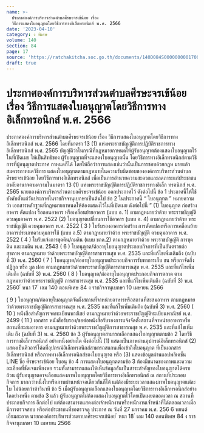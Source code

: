 ```yaml
---
name: >-
  ประกาศองค์การบริหารส่วนตำบลศีรษะจรเข้น้อย เรื่อง
  วิธีการแสดงใบอนุญาตโดยวิธีการทางอิเล็กทรอนิกส์ พ.ศ. 2566
date: '2023-04-10'
category: ง พิเศษ
volume: 140
section: 84
page: 17
source: 'https://ratchakitcha.soc.go.th/documents/140D084S0000000001700.pdf'
draft: true
---
```


# ประกาศองค์การบริหารส่วนตำบลศีรษะจรเข้น้อย เรื่อง วิธีการแสดงใบอนุญาตโดยวิธีการทางอิเล็กทรอนิกส์ พ.ศ. 2566

ประกาศองค์การบริหารส่วนตำบลศีรษะจรเข้น้อย เรื่อง วิธีการแสดงใบอนุญาตโดยวิธีการทางอิเล็กทรอนิกส์ พ.ศ. 2566 โดยที่มาตรา 13 (1) แห่งพระราชบัญญัติการปฏิบัติราชการทางอิเล็กทรอนิกส์ พ.ศ. 2565 บัญญัติว่าในกรณีที่กฎหมายกาหนดให้ผู้รับอนุญาตต้องแสดงใบอนุญาตไว้ในที่เปิดเผย ให้เป็นสิทธิของ ผู้รับอนุญาตที่จะแสดงใบอนุญาตนั้น โดยวิธีการทางอิเล็กทรอนิกส์ตามวิธีการที่ผู้อนุญาตประกาศ กาหนดก็ได้ โดยให้ถือว่าการแสดงเช่นว่านั้นเป็นการชอบด้วยกฎห มายแล้ว สมควรกาหนดวิธีการ แสดงใบอนุญาตตามกฎหมายในความรับผิดชอบขององค์การบริหารส่วนตำบลศีรษะจรเข้น้อย โดยวิธีการทางอิเล็กทรอนิกส์ เพื่อเป็นการอำนวยความสะดวกและลดภาระแก่ประชาชน อาศัยอานาจตามความในมาตรา 13 (1) แห่งพระราชบัญญัติการปฏิบัติราชการทางอิเล็ก ทรอนิกส์ พ.ศ. 2565 นายกองค์การบริหารส่วนตาบลศีรษะจรเข้น้อย ออกประกาศไว้ ดังต่อไปนี้ ข้อ 1 ประกาศนี้ให้ใช้บังคับตั้งแต่วันประกาศในราชกิจจานุเบกษาเป็นต้นไป ข้อ 2 ในประกาศนี้ “ ใบอนุญาต ” หมายความว่า เอกสารหลักฐานที่กฎหมายกาหนดให้ต้องแสดงไว้ในที่เปิดเผย ดังต่อไปนี้ ” (1) ใบอนุญาต ก่อสร้างอาคาร ดัดแปลง รื้อถอนอาคาร หรือเคลื่อนย้ายอาคาร (แบบ อ. 1) ตามกฎหมายว่าด้วย พระราชบัญญัติ ควบคุมอาคาร พ.ศ. 2522 (2) ใบอนุญาตเปลี่ยนการใช้อาคาร (แบบ อ. 4) ตามกฎหมายว่าด้วย พระราชบัญญัติ ควบคุมอาคาร พ.ศ. 2522 ( 3 ) ใบรับรองอาคารก่อสร้าง การดัดแปลงหรือการเคลื่อนย้ายอาคารประเภทควบคุมการใช้ (แบบ อ.5) ตามกฎหมายว่าด้วย พระราชบัญญัติ ควบคุมอาคาร พ.ศ. 2522 ( 4 ) ใบรับแจ้งการขุดดิน/ถมดิน (แบบ ขถด.2) ตามกฎหมายว่าด้วย พระราชบัญญัติ การขุดดิน และถมดิน พ.ศ. 2543 ( 6 ) ใบอนุญาต/ต่ออายุใบอนุญาตประกอบกิจการที่เป็นอันตรายต่อสุขภาพ ตามกฎหมาย ว่าด้วยพระราชบัญญัติการสาธารณสุข พ.ศ. 2535 และที่แก้ไขเพิ่มเติมถึง (ฉบับที่ 3) พ.ศ. 2560 ( 7 ) ใบอนุญาต/ต่ออายุใบอนุญาตประกอบกิจการรับทาการเก็บ ขน หรือกาจัดสิ่งปฏิกูล หรือ มูล ฝอย ตามกฎหมายว่าด้วยพระราชบัญญัติการสาธารณสุข พ.ศ. 2535 และที่แก้ไขเพิ่มเติมถึง (ฉบับที่ 3) พ.ศ. 2560 ( 8 ) ใบอนุญาต/ต่ออายุใบอนุญาตประกอบกิจการตลาด ตามกฎหมายว่าด้วยพระราชบัญญัติ การสาธารณสุข พ.ศ. 2535 และที่แก้ไขเพิ่มเติมถึง (ฉบับที่ 3) พ.ศ. 2560 ้ หนา 17 ่ เลม 140 ตอนพิเศษ 84 ง ราชกิจจานุเบกษา 10 เมษายน 2566

( 9 ) ใบอนุญาต/ต่ออายุใบอนุญาตจัดตั้งสถานที่จาหน่ายอาหารหรือสถานที่สะสมอาหาร ตามกฎหมายว่าด้วยพระราชบัญญัติการสาธารณสุข พ.ศ. 2535 และที่แก้ไขเพิ่มเติมถึง (ฉบับที่ 3) พ.ศ. 2560 ( 10 ) หนังสือสำคัญการจดทะเบียนพาณิชย์ ตามกฎหมายว่าด้วยพระราชบัญญัติทะเบียนพาณิชย์ พ.ศ. 2499 ( 11 ) เอกสาร หนังสือรับรอง/ขอต่อหนังสือรับรองการแจ้งจัดตั้งสถานที่จาหน่ายอาหารหรือ สถานที่สะสมอาหาร ตามกฎหมายว่าด้วยพระราชบัญญัติการสาธารณสุข พ.ศ. 2535 และที่แก้ไขเพิ่มเติม ถึง (ฉบับที่ 3) พ. ศ. 2560 ข้อ 3 ผู้รับอนุญาตสามารถเลือกแสดงใบอนุญาตตามข้อ 2 โดยวิธีการทางอิเล็กทรอนิกส์ อย่างหนึ่งอย่างใด ดังต่อไปนี้ (1) แสดงเป็นภาพผ่านอุปกรณ์อิเล็กทรอนิกส์ (2) แสดงเป็นคิวอาร์โค้ดที่อุปกรณ์อิเล็กทรอนิกส์สามารถสแกนเพื่อเข้าถึงใบอนุญาต ที่เป็นเอกสารอิเล็กทรอนิกส์ หรือภาพทางอิเล็กทรอนิกส์ของใบอนุญาต หรือ (3) แสดงข้อมูลผ่านแอปพลิเคชั่น LINE ชื่อ ศีรษะจรเข้น้อย ใบอนุ ข้อ 4 การแสดงใบอนุญาตตามข้อ 3 ต้องมีขนาดของภาพและความละเอียดที่ชัดเจนเพียงพอ รวมทั้งสามารถแสดงให้เห็นข้อมูลอันเป็นสาระสำคัญของใบอนุญาตได้ครบถ้วน ผู้รับอนุญาตอาจเลือกแสดงภาพใบอนุญาตโดยวิธีการทางอิเล็กทรอนิกส์ ณ สถานที่ประกอบกิจการ มากกว่าหนึ่งใบหรือภาพผ่านหน้าจอเดียวกันก็ได้ แต่ต้องมีระยะเวลาแสดงภาพใบอนุญาตแต่ละใบ ไม่น้อยกว่าห้าวินาที ข้อ 5 เมื่อผู้รับอนุญาตเลือกแสดงใบอนุญาตโดยวิธีการทางอิเล็กทรอนิกส์อย่างใดอย่างหนึ่ง ตามข้อ 3 แล้ว ผู้รับอนุญาตไม่ต้องแสดงใบอนุญาตไว้โดยเปิดเผยตลอดเวลา ณ สถานที่ประกอบกิจการ อีกต่อไป แต่ต้องสามารถแสดงต่อเจ้าพนักงานหรือพนักงานเจ้ำหน้าที่ได้ตลอดเวลาเมื่อมีการตรวจสอบ หรือต่อประชาชนที่ขอตรวจดู ประกาศ ณ วันที่ 27 มกราคม พ.ศ. 256 6 พยนต์ เอี่ยมสะอาด นายกองค์การบริหารส่วนตาบลศีรษะจรเข้น้อย ้ หนา 18 ่ เลม 140 ตอนพิเศษ 84 ง ราชกิจจานุเบกษา 10 เมษายน 2566
